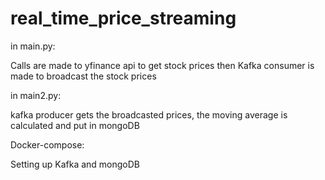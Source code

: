 # real_time_price_streaming
in main.py:

Calls are made to yfinance api to get stock prices then Kafka consumer is made to broadcast the stock prices 

in main2.py:

kafka producer gets the broadcasted prices, the moving average is calculated and put in mongoDB

Docker-compose:

Setting up Kafka and mongoDB
